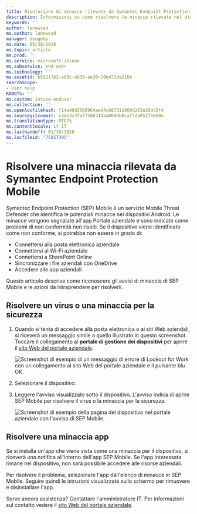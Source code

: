 ```yaml
---
title: Risoluzione di minacce rilevate da Symantec Endpoint Protection Mobile per Android | Microsoft Docs
description: Informazioni su come risolvere le minacce rilevate nel dispositivo Android.
keywords: ''
author: lenewsad
ms.author: lanewsad
manager: dougeby
ms.date: 08/28/2018
ms.topic: article
ms.prod: ''
ms.service: microsoft-intune
ms.subservice: end-user
ms.technology: ''
ms.assetid: b5521762-a80c-4630-ae30-38b471da216b
searchScope:
- User help
ROBOTS: ''
ms.custom: intune-enduser
ms.collection: ''
ms.openlocfilehash: f14ed6d3568964ae64cb87311800d263e38dd5f4
ms.sourcegitcommit: caee3c3fa77586314aa8040b0caf32a0527b669e
ms.translationtype: MTE75
ms.contentlocale: it-IT
ms.lasthandoff: 01/10/2020
ms.locfileid: "75857395"
---
```

# <a name="resolve-a-threat-found-by-symantec-endpoint-protection-mobile"></a>Risolvere una minaccia rilevata da Symantec Endpoint Protection Mobile

Symantec Endpoint Protection (SEP) Mobile è un servizio Mobile Threat Defender che identifica le potenziali minacce nei dispositivi Android. Le minacce vengono segnalate all'app Portale aziendale e sono indicate come problemi di non conformità non risolti. Se il dispositivo viene identificato come non conforme, si potrebbe non essere in grado di:

* Connettersi alla posta elettronica aziendale
* Connettersi al Wi-Fi aziendale
* Connettersi a SharePoint Online
* Sincronizzare i file aziendali con OneDrive
* Accedere alle app aziendali

Questo articolo descrive come riconoscere gli avvisi di minaccia di SEP Mobile e le azioni da intraprendere per risolverli. 

## <a name="resolve-virus-or-security-threat"></a>Risolvere un virus o una minaccia per la sicurezza  

1. Quando si tenta di accedere alla posta elettronica o ai siti Web aziendali, si riceverà un messaggio simile a quello illustrato in questo screenshot. Toccare il collegamento al **portale di gestione dei dispositivi** per aprire il [sito Web del portale aziendale](https://portal.manage.microsoft.com/devices).

    ![Screenshot di esempio di un messaggio di errore di Lookout for Work con un collegamento al sito Web del portale aziendale e il pulsante blu OK.](./media/mtd-go-to-device-management-portal-android.png)  

2. Selezionare il dispositivo.  
3. Leggere l'avviso visualizzato sotto il dispositivo. L'avviso indica di aprire SEP Mobile per risolvere il virus o la minaccia per la sicurezza.     

    ![Screenshot di esempio della pagina del dispositivo nel portale aziendale con l'avviso di SEP Mobile.](./media/CP-lookout-virus-banner-1808.png)

## <a name="resolve-an-app-threat"></a>Risolvere una minaccia app  

Se si installa un'app che viene vista come una minaccia per il dispositivo, si riceverà una notifica all'interno dell'app SEP Mobile. Se l'app interessata rimane nel dispositivo, non sarà possibile accedere alle risorse aziendali.  

Per risolvere il problema, selezionare l'app dall'elenco di minacce in SEP Mobile. Seguire quindi le istruzioni visualizzate sullo schermo per rimuovere e disinstallare l'app.  

Serve ancora assistenza? Contattare l'amministratore IT. Per informazioni sul contatto vedere il [sito Web del portale aziendale](https://go.microsoft.com/fwlink/?linkid=2010980).  

